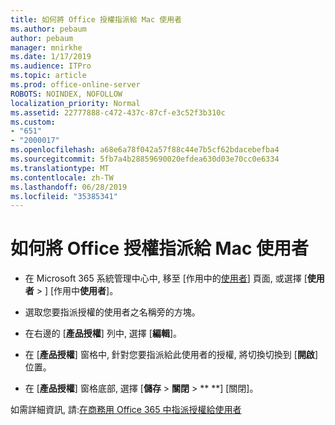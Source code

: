 ```yaml
---
title: 如何將 Office 授權指派給 Mac 使用者
ms.author: pebaum
author: pebaum
manager: mnirkhe
ms.date: 1/17/2019
ms.audience: ITPro
ms.topic: article
ms.prod: office-online-server
ROBOTS: NOINDEX, NOFOLLOW
localization_priority: Normal
ms.assetid: 22777888-c472-437c-87cf-e3c52f3b310c
ms.custom:
- "651"
- "2000017"
ms.openlocfilehash: a68e6a78f042a57f88c44e7b5cf62bdacebefba4
ms.sourcegitcommit: 5fb7a4b28859690020efdea630d03e70cc0e6334
ms.translationtype: MT
ms.contentlocale: zh-TW
ms.lasthandoff: 06/28/2019
ms.locfileid: "35385341"
---
```

# <a name="how-to-assign-office-licenses-to-mac-users"></a>如何將 Office 授權指派給 Mac 使用者

- 在 Microsoft 365 系統管理中心中, 移至 [作用中的[使用者](https://go.microsoft.com/fwlink/p/?linkid=834822)] 頁面, 或選擇 [**使用者** \> ] [作用中**使用者**]。

- 選取您要指派授權的使用者之名稱旁的方塊。

- 在右邊的 [**產品授權**] 列中, 選擇 [**編輯**]。

- 在 [**產品授權**] 窗格中, 針對您要指派給此使用者的授權, 將切換切換到 [**開啟**] 位置。

- 在 [**產品授權**] 窗格底部, 選擇 [**儲存** \> **關閉** \> ** **] [關閉]。

如需詳細資訊, 請:[在商務用 Office 365 中指派授權給使用者](https://docs.microsoft.com/office365/admin/subscriptions-and-billing/assign-licenses-to-users)
  